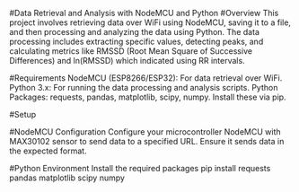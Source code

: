 #Data Retrieval and Analysis with NodeMCU and Python
#Overview
This project involves retrieving data over WiFi using NodeMCU, saving it to a file, and then processing and analyzing the data using Python. The data processing includes extracting specific values, detecting peaks, and calculating metrics like RMSSD (Root Mean Square of Successive Differences) and ln(RMSSD) which indicated using RR intervals.

#Requirements
NodeMCU (ESP8266/ESP32): For data retrieval over WiFi.
Python 3.x: For running the data processing and analysis scripts.
Python Packages: requests, pandas, matplotlib, scipy, numpy. Install these via pip.

#Setup

#NodeMCU Configuration
Configure your microcontroller NodeMCU with MAX30102 sensor to send data to a specified URL. Ensure it sends data in the expected format.

#Python Environment
Install the required packages
pip install requests pandas matplotlib scipy numpy

